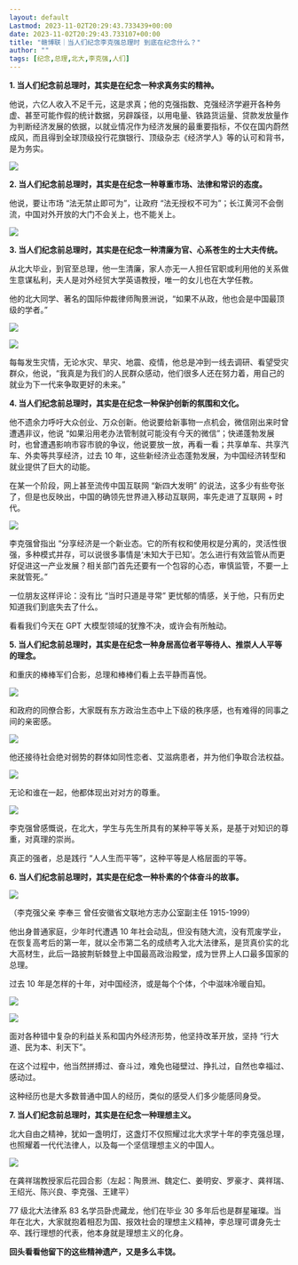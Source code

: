 ```yaml
---
layout: default
Lastmod: 2023-11-02T20:29:43.733439+00:00
date: 2023-11-02T20:29:43.733107+00:00
title: "赣博联｜当人们纪念李克强总理时 到底在纪念什么？"
author: ""
tags: [纪念,总理,北大,李克强,人们]
---
```


**1\. 当人们纪念前总理时，其实是在纪念一种求真务实的精神。**

他说，六亿人收入不足千元，这是求真；他的克强指数、克强经济学避开各种务虚、甚至可能作假的统计数据，另辟蹊径，以用电量、铁路货运量、贷款发放量作为判断经济发展的依据，以就业情况作为经济发展的最重要指标，不仅在国内蔚然成风，而且得到全球顶级投行花旗银行、顶级杂志《经济学人》等的认可和背书，是为务实。

![](https://images.weserv.nl/?url=https%3A//chinadigitaltimes.net/chinese/files/2023/11/image-1698925695067.png)

**2\. 当人们纪念前总理时，其实是在纪念一种尊重市场、法律和常识的态度。**

他说，要让市场 “法无禁止即可为”，让政府 “法无授权不可为”；长江黄河不会倒流，中国对外开放的大门不会关上，也不能关上。

![](https://images.weserv.nl/?url=https%3A//chinadigitaltimes.net/chinese/files/2023/11/image-1698925708706.png)

**3\. 当人们纪念前总理时，其实是在纪念一种清廉为官、心系苍生的士大夫传统。**

从北大毕业，到官至总理，他一生清廉，家人亦无一人担任官职或利用他的关系做生意谋私利，夫人是对外经贸大学英语教授，唯一的女儿也在大学任教。

他的北大同学、著名的国际仲裁律师陶景洲说，“如果不从政，他也会是中国最顶级的学者。”

![](https://images.weserv.nl/?url=https%3A//chinadigitaltimes.net/chinese/files/2023/11/image-1698925728301.png)

  

![](https://images.weserv.nl/?url=https%3A//chinadigitaltimes.net/chinese/files/2023/11/image-1698925737537.png)

每每发生灾情，无论水灾、旱灾、地震、疫情，他总是冲到一线去调研、看望受灾群众，他说，“我真是为我们的人民群众感动，他们很多人还在努力着，用自己的就业为下一代来争取更好的未来。”

**4\. 当人们纪念前总理时，其实是在纪念一种保护创新的氛围和文化。**

他不遗余力呼吁大众创业、万众创新。他说要给新事物一点机会，微信刚出来时曾遭遇非议，他说 “如果沿用老办法管制就可能没有今天的微信”；快递蓬勃发展时，也曾遭遇影响市容市貌的争议，他说要放一放，再看一看；共享单车、共享汽车、外卖等共享经济，过去 10 年，这些新经济业态蓬勃发展，为中国经济转型和就业提供了巨大的动能。

在某一个阶段，网上甚至流传中国互联网 “新四大发明” 的说法，这多少有些夸张了，但是也反映出，中国的确领先世界进入移动互联网，率先走进了互联网 + 时代。

![](https://images.weserv.nl/?url=https%3A//chinadigitaltimes.net/chinese/files/2023/11/image-1698925753972.png)

李克强曾指出 “分享经济是一个新业态。它的所有权和使用权是分离的，灵活性很强，多种模式并存，可以说很多事情是‘未知大于已知’。怎么进行有效监管从而更好促进这一产业发展？相关部门首先还要有一个包容的心态，审慎监管，不要一上来就管死。”

一位朋友这样评论：没有比 “当时只道是寻常” 更忧郁的情感，关于他，只有历史知道我们到底失去了什么。

看看我们今天在 GPT 大模型领域的犹豫不决，或许会有所触动。

**5\. 当人们纪念前总理时，其实是在纪念一种身居高位者平等待人、推崇人人平等的理念。**

和重庆的棒棒军们合影，总理和棒棒们看上去平静而喜悦。

![](https://images.weserv.nl/?url=https%3A//chinadigitaltimes.net/chinese/files/2023/11/image-1698925766311.png)

和政府的同僚合影，大家既有东方政治生态中上下级的秩序感，也有难得的同事之间的亲密感。

![](https://images.weserv.nl/?url=https%3A//chinadigitaltimes.net/chinese/files/2023/11/image-1698925775694.png)

他还接待社会绝对弱势的群体如同性恋者、艾滋病患者，并为他们争取合法权益。

![](https://images.weserv.nl/?url=https%3A//chinadigitaltimes.net/chinese/files/2023/11/image-1698925784919.png)

无论和谁在一起，他都体现出对对方的尊重。

![](https://images.weserv.nl/?url=https%3A//chinadigitaltimes.net/chinese/files/2023/11/image-1698925793523.png)

李克强曾感慨说，在北大，学生与先生所具有的某种平等关系，是基于对知识的尊重，对真理的崇尚。

真正的强者，总是践行 “人人生而平等”，这种平等是人格层面的平等。

**6\. 当人们纪念前总理时，其实是在纪念一种朴素的个体奋斗的故事。**

![](https://images.weserv.nl/?url=https%3A//chinadigitaltimes.net/chinese/files/2023/11/image-1698925805069.png)

  
（李克强父亲 李奉三 曾任安徽省文联地方志办公室副主任 1915-1999）

他出身普通家庭，少年时代遭遇 10 年社会动乱，但没有随大流，没有荒废学业，在恢复高考后的第一年，就以全市第二名的成绩考入北大法律系，是货真价实的北大高材生，此后一路披荆斩棘登上中国最高政治殿堂，成为世界上人口最多国家的总理。

过去 10 年是怎样的十年，对中国经济，或是每个个体，个中滋味冷暖自知。

![](https://images.weserv.nl/?url=https%3A//chinadigitaltimes.net/chinese/files/2023/11/image-1698925834829.png)

  

![](https://images.weserv.nl/?url=https%3A//chinadigitaltimes.net/chinese/files/2023/11/image-1698925841480.png)

面对各种错中复杂的利益关系和国内外经济形势，他坚持改革开放，坚持 “行大道、民为本、利天下”。

在这个过程中，他当然拼搏过、奋斗过，难免也碰壁过、挣扎过，自然也幸福过、感动过。

这种经历也是大多数普通中国人的经历，类似的感受人们多少能感同身受。

**7\. 当人们纪念前总理时，其实是在纪念一种理想主义。**

北大自由之精神，犹如一盏明灯，这盏灯不仅照耀过北大求学十年的李克强总理，也照耀着一代代法律人，以及每一个坚信理想主义的中国人。

![](https://images.weserv.nl/?url=https%3A//chinadigitaltimes.net/chinese/files/2023/11/image-1698925857408.png)

  
在龚祥瑞教授家后花园合影（左起：陶景洲、魏定仁、姜明安、罗豪才、龚祥瑞、王绍光、陈兴良、李克强、王建平）

77 级北大法律系 83 名学员卧虎藏龙，他们在毕业 30 多年后也是群星璀璨。当年在北大，大家就抱着相忍为国、报效社会的理想主义精神，李总理可谓身先士卒、践行理想的代表，他本身就是理想主义的化身。

**回头看看他留下的这些精神遗产，又是多么丰饶。**

